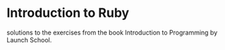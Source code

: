 # Introduction to Ruby

solutions to the exercises from the book Introduction to Programming by Launch School.
